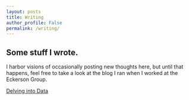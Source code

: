 ```yaml
---
layout: posts
title: Writing
author_profile: False
permalink: /writing/
---
```

## Some stuff I wrote.

I harbor visions of occasionally posting new thoughts here, but until that happens, feel free to take a look at the blog I ran when I worked at the Eckerson Group.

[Delving into Data](https://www.eckerson.com/blogs/delving-into-data)